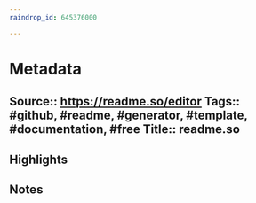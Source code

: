 ```yaml
---
raindrop_id: 645376000

---
```


# Metadata
Source:: https://readme.so/editor
Tags:: #github, #readme, #generator, #template, #documentation, #free
Title:: readme.so
---



## Highlights
## Notes
